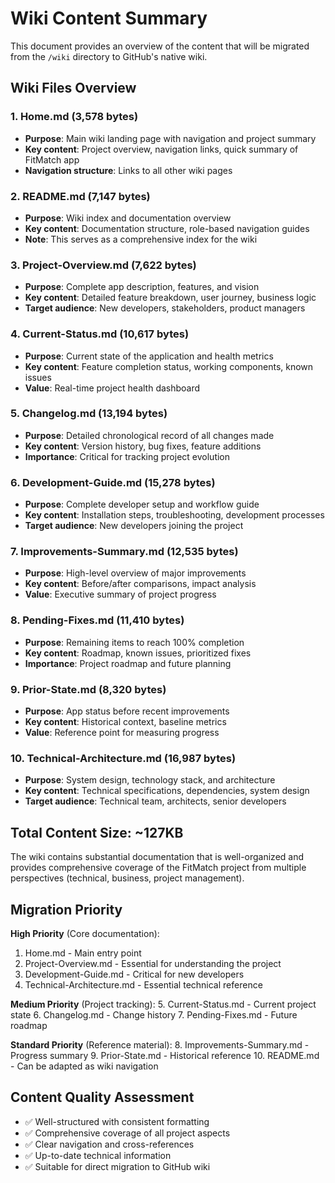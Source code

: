 # Wiki Content Summary

This document provides an overview of the content that will be migrated from the `/wiki` directory to GitHub's native wiki.

## Wiki Files Overview

### 1. Home.md (3,578 bytes)
- **Purpose**: Main wiki landing page with navigation and project summary
- **Key content**: Project overview, navigation links, quick summary of FitMatch app
- **Navigation structure**: Links to all other wiki pages

### 2. README.md (7,147 bytes) 
- **Purpose**: Wiki index and documentation overview
- **Key content**: Documentation structure, role-based navigation guides
- **Note**: This serves as a comprehensive index for the wiki

### 3. Project-Overview.md (7,622 bytes)
- **Purpose**: Complete app description, features, and vision
- **Key content**: Detailed feature breakdown, user journey, business logic
- **Target audience**: New developers, stakeholders, product managers

### 4. Current-Status.md (10,617 bytes)
- **Purpose**: Current state of the application and health metrics
- **Key content**: Feature completion status, working components, known issues
- **Value**: Real-time project health dashboard

### 5. Changelog.md (13,194 bytes)
- **Purpose**: Detailed chronological record of all changes made
- **Key content**: Version history, bug fixes, feature additions
- **Importance**: Critical for tracking project evolution

### 6. Development-Guide.md (15,278 bytes)
- **Purpose**: Complete developer setup and workflow guide
- **Key content**: Installation steps, troubleshooting, development processes
- **Target audience**: New developers joining the project

### 7. Improvements-Summary.md (12,535 bytes)
- **Purpose**: High-level overview of major improvements
- **Key content**: Before/after comparisons, impact analysis
- **Value**: Executive summary of project progress

### 8. Pending-Fixes.md (11,410 bytes)
- **Purpose**: Remaining items to reach 100% completion
- **Key content**: Roadmap, known issues, prioritized fixes
- **Importance**: Project roadmap and future planning

### 9. Prior-State.md (8,320 bytes)
- **Purpose**: App status before recent improvements
- **Key content**: Historical context, baseline metrics
- **Value**: Reference point for measuring progress

### 10. Technical-Architecture.md (16,987 bytes)
- **Purpose**: System design, technology stack, and architecture
- **Key content**: Technical specifications, dependencies, system design
- **Target audience**: Technical team, architects, senior developers

## Total Content Size: ~127KB

The wiki contains substantial documentation that is well-organized and provides comprehensive coverage of the FitMatch project from multiple perspectives (technical, business, project management).

## Migration Priority

**High Priority** (Core documentation):
1. Home.md - Main entry point
2. Project-Overview.md - Essential for understanding the project
3. Development-Guide.md - Critical for new developers
4. Technical-Architecture.md - Essential technical reference

**Medium Priority** (Project tracking):
5. Current-Status.md - Current project state
6. Changelog.md - Change history
7. Pending-Fixes.md - Future roadmap

**Standard Priority** (Reference material):
8. Improvements-Summary.md - Progress summary
9. Prior-State.md - Historical reference
10. README.md - Can be adapted as wiki navigation

## Content Quality Assessment

- ✅ Well-structured with consistent formatting
- ✅ Comprehensive coverage of all project aspects
- ✅ Clear navigation and cross-references
- ✅ Up-to-date technical information
- ✅ Suitable for direct migration to GitHub wiki
